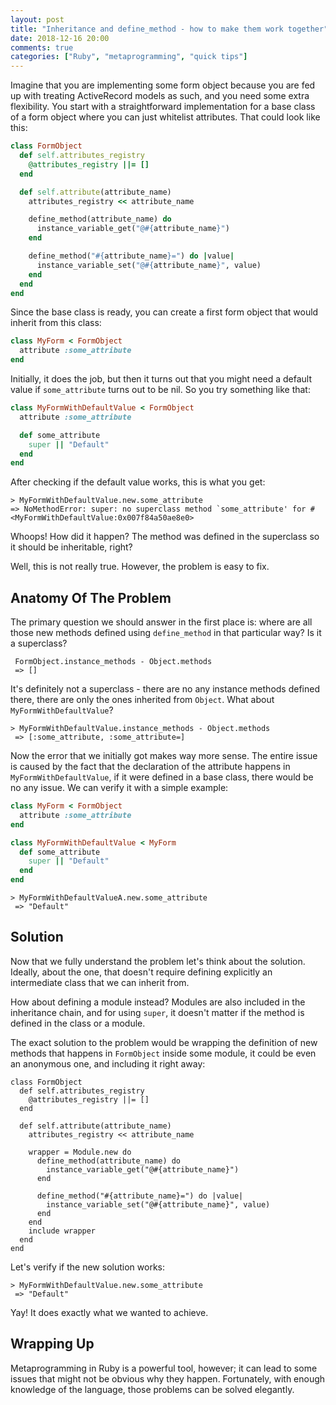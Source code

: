 ```yaml
---
layout: post
title: "Inheritance and define_method - how to make them work together"
date: 2018-12-16 20:00
comments: true
categories: ["Ruby", "metaprogramming", "quick tips"]
---
```


Imagine that you are implementing some form object because you are fed up with treating ActiveRecord models as such, and you need some extra flexibility. You start with a straightforward implementation for a base class of a form object where you can just whitelist attributes. That could look like this:

``` rb
class FormObject
  def self.attributes_registry
    @attributes_registry ||= []
  end

  def self.attribute(attribute_name)
    attributes_registry << attribute_name

    define_method(attribute_name) do
      instance_variable_get("@#{attribute_name}")
    end

    define_method("#{attribute_name}=") do |value|
      instance_variable_set("@#{attribute_name}", value)
    end
  end
end
```

Since the base class is ready, you can create a first form object that would inherit from this class:

``` rb
class MyForm < FormObject
  attribute :some_attribute
end
```

Initially, it does the job, but then it turns out that you might need a default value if `some_attribute` turns out to be nil. So you try something like that:

``` rb
class MyFormWithDefaultValue < FormObject
  attribute :some_attribute

  def some_attribute
    super || "Default"
  end
end
```

After checking if the default value works, this is what you get:

```
> MyFormWithDefaultValue.new.some_attribute
=> NoMethodError: super: no superclass method `some_attribute' for #<MyFormWithDefaultValue:0x007f84a50ae8e0>
```

Whoops! How did it happen? The method was defined in the superclass so it should be inheritable, right?

Well, this is not really true. However, the problem is easy to fix.

<!--more-->

## Anatomy Of The Problem

The primary question we should answer in the first place is: where are all those new methods defined using `define_method` in that particular way? Is it a superclass?

```
 FormObject.instance_methods - Object.methods
 => []
```

It's definitely not a superclass - there are no any instance methods defined there, there are only the ones inherited from `Object`. What about `MyFormWithDefaultValue`?

```
> MyFormWithDefaultValue.instance_methods - Object.methods
 => [:some_attribute, :some_attribute=]
```

Now the error that we initially got makes way more sense. The entire issue is caused by the fact that the declaration of the attribute happens in `MyFormWithDefaultValue`, if it were defined in a base class, there would be no any issue. We can verify it with a simple example:

``` rb
class MyForm < FormObject
  attribute :some_attribute
end

class MyFormWithDefaultValue < MyForm
  def some_attribute
    super || "Default"
  end
end
```

```
> MyFormWithDefaultValueA.new.some_attribute
 => "Default"
```


## Solution

Now that we fully understand the problem let's think about the solution. Ideally, about the one, that doesn't require defining explicitly an intermediate class that we can inherit from.

How about defining a module instead? Modules are also included in the inheritance chain, and for using `super`, it doesn't matter if the method is defined in the class or a module.

The exact solution to the problem would be wrapping the definition of new methods that happens in `FormObject` inside some module, it could be even an anonymous one, and including it right away:

```
class FormObject
  def self.attributes_registry
    @attributes_registry ||= []
  end

  def self.attribute(attribute_name)
    attributes_registry << attribute_name

    wrapper = Module.new do
      define_method(attribute_name) do
        instance_variable_get("@#{attribute_name}")
      end

      define_method("#{attribute_name}=") do |value|
        instance_variable_set("@#{attribute_name}", value)
      end
    end
    include wrapper
  end
end
```


Let's verify if the new solution works:

```
> MyFormWithDefaultValue.new.some_attribute
 => "Default"

```

Yay! It does exactly what we wanted to achieve.

## Wrapping Up

Metaprogramming in Ruby is a powerful tool, however; it can lead to some issues that might not be obvious why they happen. Fortunately, with enough knowledge of the language, those problems can be solved elegantly.
